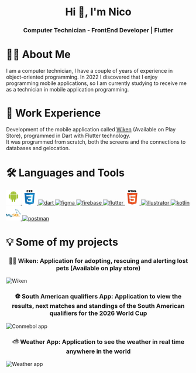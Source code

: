 <h1 align="center">Hi 👋, I'm Nico</h1>
<h3 align="center">Computer Technician - FrontEnd Developer | Flutter</h3>

# 👨‍💻 About Me
I am a computer technician, I have a couple of years of experience in object-oriented programming. In 2022 I discovered that I enjoy programming mobile applications, so I am currently studying to receive me as a technician in mobile application programming.

# 📄 Work Experience
Development of the mobile application called [Wiken](https://play.google.com/store/apps/details?id=com.wikenapp.wiken&hl=es_VE) (Available on Play Store), programmed in Dart with Flutter technology. <br>It was programmed from scratch, both the screens and the connections to databases and gelocation.

# 🛠 Languages and Tools
<p align="left"> <a href="https://developer.android.com" target="_blank" rel="noreferrer"> <img src="https://raw.githubusercontent.com/devicons/devicon/master/icons/android/android-original-wordmark.svg" alt="android" width="40" height="40"/> </a> <a href="https://www.w3schools.com/css/" target="_blank" rel="noreferrer"> <img src="https://raw.githubusercontent.com/devicons/devicon/master/icons/css3/css3-original-wordmark.svg" alt="css3" width="40" height="40"/> </a> <a href="https://dart.dev" target="_blank" rel="noreferrer"> <img src="https://www.vectorlogo.zone/logos/dartlang/dartlang-icon.svg" alt="dart" width="40" height="40"/> </a> <a href="https://www.figma.com/" target="_blank" rel="noreferrer"> <img src="https://www.vectorlogo.zone/logos/figma/figma-icon.svg" alt="figma" width="40" height="40"/> </a> <a href="https://firebase.google.com/" target="_blank" rel="noreferrer"> <img src="https://www.vectorlogo.zone/logos/firebase/firebase-icon.svg" alt="firebase" width="40" height="40"/> </a> <a href="https://flutter.dev" target="_blank" rel="noreferrer"> <img src="https://www.vectorlogo.zone/logos/flutterio/flutterio-icon.svg" alt="flutter" width="40" height="40"/> </a> <a href="https://www.w3.org/html/" target="_blank" rel="noreferrer"> <img src="https://raw.githubusercontent.com/devicons/devicon/master/icons/html5/html5-original-wordmark.svg" alt="html5" width="40" height="40"/> </a> <a href="https://www.adobe.com/in/products/illustrator.html" target="_blank" rel="noreferrer"> <img src="https://www.vectorlogo.zone/logos/adobe_illustrator/adobe_illustrator-icon.svg" alt="illustrator" width="40" height="40"/> </a> <a href="https://kotlinlang.org" target="_blank" rel="noreferrer"> <img src="https://www.vectorlogo.zone/logos/kotlinlang/kotlinlang-icon.svg" alt="kotlin" width="40" height="40"/> </a> <a href="https://www.mysql.com/" target="_blank" rel="noreferrer"> <img src="https://raw.githubusercontent.com/devicons/devicon/master/icons/mysql/mysql-original-wordmark.svg" alt="mysql" width="40" height="40"/> </a> <a href="https://postman.com" target="_blank" rel="noreferrer"> <img src="https://www.vectorlogo.zone/logos/getpostman/getpostman-icon.svg" alt="postman" width="40" height="40"/> </a> </p>

# 💡 Some of my projects
<h3 align="center">🐶🐱 Wiken: Application for adopting, rescuing and alerting lost pets (Available on play store)</h3>

![Wiken](https://github.com/NickoGu/NickoGu/assets/92960428/e4f4d52e-bed8-42df-8b6a-c9339e511b8b)

<h3 align="center">⚽ South American qualifiers App: Application to view the results, next matches and standings of the South American qualifiers for the 2026 World Cup</h3>

![Conmebol app](https://github.com/NickoGu/NickoGu/assets/92960428/a8a7f809-17d1-4d07-89d6-a5237caad9cc)

<h3 align="center">⛅ Weather App: Application to see the weather in real time anywhere in the world</h3>

![Weather app](https://github.com/NickoGu/NickoGu/assets/92960428/3b8b72e4-6b08-4ad7-907a-1829d7ef02e6)
